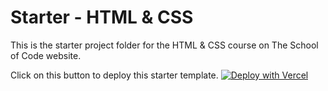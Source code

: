 # Starter - HTML & CSS

This is the starter project folder for the HTML & CSS course on The School of Code website. 

Click on this button to deploy this starter template. [![Deploy with Vercel](https://vercel.com/button)](https://vercel.com/new/clone?repository-url=https%3A%2F%2Fgithub.com%2Fthe-school-of-code%2Fstarter-html-css&project-name=starter-html-css&repository-name=starter-html-css)
